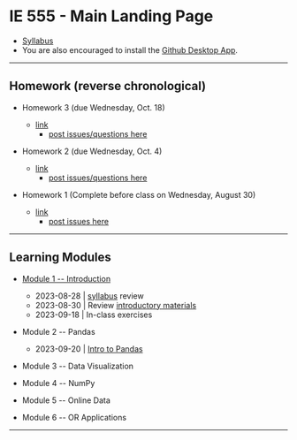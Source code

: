 # IE 555 - Main Landing Page

- [Syllabus](IE_555_Syllabus_Fall_2023.pdf)
- You are also encouraged to install the [Github Desktop App](https://desktop.github.com).

---


## Homework (reverse chronological)

- Homework 3 (due Wednesday, Oct. 18)
	- [link](Homework/HW_3_pandas/hw_3_pandas.md)
	    - [post issues/questions here](https://github.com/IE-555/fall2023/issues/8)

- Homework 2 (due Wednesday, Oct. 4)
	- [link](Homework/HW_2_functions/hw_2_functions.md)
	    - [post issues/questions here](https://github.com/IE-555/fall2023/issues/4)

- Homework 1 (Complete before class on Wednesday, August 30) 
	- [link](Homework/HW_1_installation/HW_1_installation.pdf)
	    - [post issues here](https://github.com/IE-555/fall2023/issues/2)
	
---	


## Learning Modules
- [Module 1 -- Introduction](Module_1_Intro/)
    - 2023-08-28 | [syllabus](IE_555_Syllabus_Fall_2023.pdf) review
    - 2023-08-30 | Review [introductory materials](Module_1_Intro/notes_01_intro.pdf)
    - 2023-09-18 | In-class exercises 
	
- Module 2 -- Pandas
    - 2023-09-20 | [Intro to Pandas](Module_2_Pandas/intro_to_pandas.ipynb)
	
- Module 3 -- Data Visualization
    
- Module 4 -- NumPy 

- Module 5 -- Online Data

- Module 6 -- OR Applications
    
---
